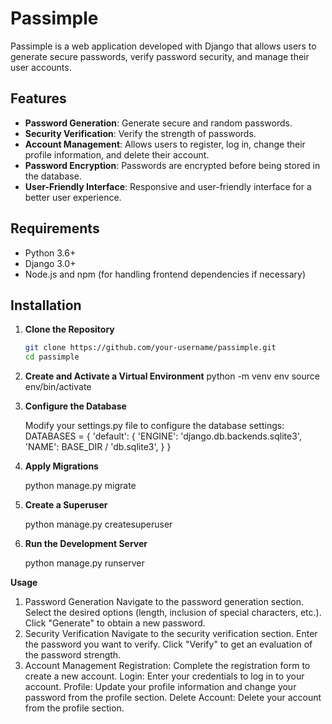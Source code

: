 # Passimple

Passimple is a web application developed with Django that allows users to generate secure passwords, verify password security, and manage their user accounts.

## Features

- **Password Generation**: Generate secure and random passwords.
- **Security Verification**: Verify the strength of passwords.
- **Account Management**: Allows users to register, log in, change their profile information, and delete their account.
- **Password Encryption**: Passwords are encrypted before being stored in the database.
- **User-Friendly Interface**: Responsive and user-friendly interface for a better user experience.

## Requirements

- Python 3.6+
- Django 3.0+
- Node.js and npm (for handling frontend dependencies if necessary)

## Installation

1. **Clone the Repository**

   ```sh
   git clone https://github.com/your-username/passimple.git
   cd passimple

2. **Create and Activate a Virtual Environment**
   python -m venv env
   source env/bin/activate


3. **Configure the Database**

   Modify your settings.py file to configure the database settings:
         DATABASES = {
          'default': {
              'ENGINE': 'django.db.backends.sqlite3',
              'NAME': BASE_DIR / 'db.sqlite3',
          }
      }

   
 5. **Apply Migrations**
    
      python manage.py migrate


 6. **Create a Superuser**
    
      python manage.py createsuperuser


 7. **Run the Development Server**

      python manage.py runserver

  **Usage**
  1. Password Generation
        Navigate to the password generation section.
        Select the desired options (length, inclusion of special characters, etc.).
        Click "Generate" to obtain a new password.
  2. Security Verification
        Navigate to the security verification section.
        Enter the password you want to verify.
        Click "Verify" to get an evaluation of the password strength.
  3. Account Management
        Registration: Complete the registration form to create a new account.
        Login: Enter your credentials to log in to your account.
        Profile: Update your profile information and change your password from the profile section.
        Delete Account: Delete your account from the profile section.
